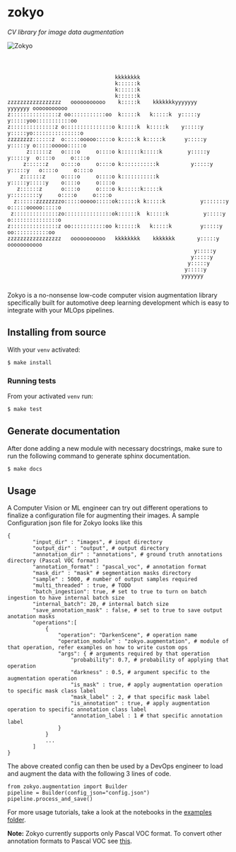 # zokyo


*CV library for image data augmentation*

![Zokyo](https://github.com/toyotaconnected-India/zokyo/workflows/Zokyo/badge.svg?branch=master)

```

                                                                                             
                                                                                             
                                  kkkkkkkk                                                   
                                  k::::::k                                                   
                                  k::::::k                                                   
                                  k::::::k                                                   
zzzzzzzzzzzzzzzzz   ooooooooooo    k:::::k    kkkkkkkyyyyyyy           yyyyyyy ooooooooooo   
z:::::::::::::::z oo:::::::::::oo  k:::::k   k:::::k  y:::::y         y:::::yoo:::::::::::oo 
z::::::::::::::z o:::::::::::::::o k:::::k  k:::::k    y:::::y       y:::::yo:::::::::::::::o
zzzzzzzz::::::z  o:::::ooooo:::::o k:::::k k:::::k      y:::::y     y:::::y o:::::ooooo:::::o
      z::::::z   o::::o     o::::o k::::::k:::::k        y:::::y   y:::::y  o::::o     o::::o
     z::::::z    o::::o     o::::o k:::::::::::k          y:::::y y:::::y   o::::o     o::::o
    z::::::z     o::::o     o::::o k:::::::::::k           y:::::y:::::y    o::::o     o::::o
   z::::::z      o::::o     o::::o k::::::k:::::k           y:::::::::y     o::::o     o::::o
  z::::::zzzzzzzzo:::::ooooo:::::ok::::::k k:::::k           y:::::::y      o:::::ooooo:::::o
 z::::::::::::::zo:::::::::::::::ok::::::k  k:::::k           y:::::y       o:::::::::::::::o
z:::::::::::::::z oo:::::::::::oo k::::::k   k:::::k         y:::::y         oo:::::::::::oo 
zzzzzzzzzzzzzzzzz   ooooooooooo   kkkkkkkk    kkkkkkk       y:::::y            ooooooooooo   
                                                           y:::::y                           
                                                          y:::::y                            
                                                         y:::::y                             
                                                        y:::::y                              
                                                       yyyyyyy                               
                                                                                                                                                                 

```

Zokyo is a no-nonsense low-code computer vision augmentation library specifically built for automotive deep learning development which is
easy to integrate with your MLOps pipelines. 

## Installing from source

With your `venv` activated:

```bash
$ make install
```

### Running tests

From your activated `venv` run:

```bash
$ make test
```

## Generate documentation

After done adding a new module with necessary docstrings, make sure to run the following command to generate sphinx documentation.

```bash
$ make docs
```

## Usage

A Computer Vision or ML engineer can try out different operations to finalize a configuration file for augmenting their images. A sample Configuration json file for Zokyo looks like this

```
{
        "input_dir" : "images", # input directory
        "output_dir" : "output", # output directory
        "annotation_dir" : "annotations", # ground truth annotations directory (Pascal VOC format)
        "annotation_format" : "pascal_voc", # annotation format 
        "mask_dir" : "mask" # segmentation masks directory 
        "sample" : 5000, # number of output samples required
        "multi_threaded" : true, # TODO
        "batch_ingestion": true, # set to true to turn on batch ingestion to have internal batch size
        "internal_batch": 20, # internal batch size
        "save_annotation_mask" : false, # set to true to save output anotation masks
        "operations":[
            {
                "operation": "DarkenScene", # operation name
                "operation_module" : "zokyo.augmentation", # module of that operation, refer examples on how to write custom ops
                "args": { # arguments required by that operation
                    "probability": 0.7, # probability of applying that operation
                    "darkness" : 0.5, # argument specific to the augmentation operation
                    "is_mask" : true, # apply augmentation operation to specific mask class label
                    "mask_label" : 2, # that specific mask label
                    "is_annotation" : true, # apply augmentation operation to specific annotation class label
                    "annotation_label : 1 # that specific annotation label
                }
            }
            ...
        ]
}
```

The above created config can then be used by a DevOps engineer to load and augment the data with the following 3 lines of code. 

```
from zokyo.augmentation import Builder
pipeline = Builder(config_json="config.json")
pipeline.process_and_save()
```

For more usage tutorials, take a look at the notebooks in the [examples folder](/examples).

**Note:** Zokyo currently supports only Pascal VOC format. To convert other annotation formats to Pascal VOC see [this](/zokyo/utils/data_format_conversions.py).
